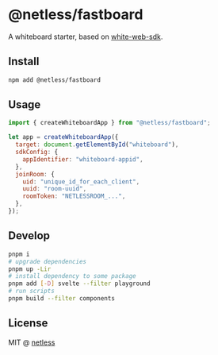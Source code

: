 # @netless/fastboard

A whiteboard starter, based on [white-web-sdk](https://www.npmjs.com/package/white-web-sdk).

## Install

```bash
npm add @netless/fastboard
```

## Usage

```js
import { createWhiteboardApp } from "@netless/fastboard";

let app = createWhiteboardApp({
  target: document.getElementById("whiteboard"),
  sdkConfig: {
    appIdentifier: "whiteboard-appid",
  },
  joinRoom: {
    uid: "unique_id_for_each_client",
    uuid: "room-uuid",
    roomToken: "NETLESSROOM_...",
  },
});
```

## Develop

```bash
pnpm i
# upgrade dependencies
pnpm up -Lir
# install dependency to some package
pnpm add [-D] svelte --filter playground
# run scripts
pnpm build --filter components
```

## License

MIT @ [netless](https://github.com/netless-io)
